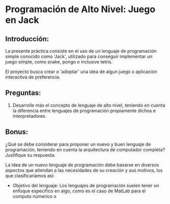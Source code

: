 # Programación de Alto Nivel: Juego en Jack
## Introducción:
La presente práctica consiste en el uso de un lenguaje de programación simple conocido como 'Jack', utilizado para conseguir implementar un juego simple, como snake, pongo o inclusive tetris. 

El proyecto busca crear o 'adoptar' una idea de algun juego o aplicación interactiva de preferencia.

## Preguntas: 
1. Desarrolle más el concepto de lenguaje de alto nivel, teniendo en cuenta la diferencia entre lenguajes de programación propiamente dichos e interpretadores.

## Bonus:
¿Qué se debe considerar para proponer un nuevo y buen lenguaje de programación, teniendo en cuenta la arquitectura de computador completa? Justifique su respuesta.

La idea de un nuevo lenguaje de programación debe basarse en diversos aspectos que atiendan a las necesidades de su creación y sus motivos, los que clasificariamos así:

- Objetivo del lenguaje: Los lenguajes de programación suelen tener un enfoque especifico en algo, como es el caso de MatLab para el computo númerico o 
